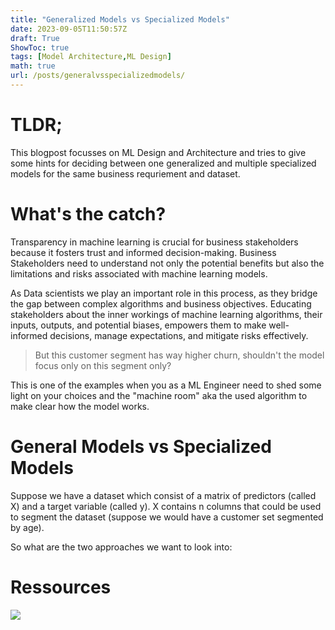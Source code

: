 ```yaml
---
title: "Generalized Models vs Specialized Models"
date: 2023-09-05T11:50:57Z
draft: True
ShowToc: true
tags: [Model Architecture,ML Design]
math: true
url: /posts/generalvsspecializedmodels/
---
```


# TLDR;

This blogpost focusses on ML Design and Architecture and tries to give some hints for deciding between one generalized and multiple specialized models for the same business requriement and dataset.

# What's the catch?

Transparency in machine learning is crucial for business stakeholders because it fosters trust and informed decision-making. Business Stakeholders need to understand not only the potential benefits but also the limitations and risks associated with machine learning models.

As Data scientists we play an important role in this process, as they bridge the gap between complex algorithms and business objectives. Educating stakeholders about the inner workings of machine learning algorithms, their inputs, outputs, and potential biases, empowers them to make well-informed decisions, manage expectations, and mitigate risks effectively.

> But this customer segment has way higher churn, shouldn't the model focus only on this segment only?

This is one of the examples when you as a ML Engineer need to shed some light on your choices and the "machine room" aka the used algorithm to make clear how the model works.

# General Models vs Specialized Models

Suppose we have a dataset which consist of a matrix of predictors (called X) and a target variable (called y). X contains n columns that could be used to segment the dataset (suppose we would have a customer set segmented by age).

So what are the two approaches we want to look into:

## 

# Ressources

![](https://towardsdatascience.com/what-is-better-one-general-model-or-many-specialized-models-9500d9f8751d)



